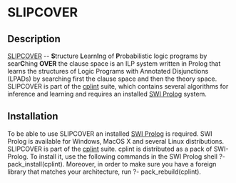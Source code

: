 # SLIPCOVER

## Description

[SLIPCOVER](https://sites.google.com/a/unife.it/ml/slipcover) -- **S**tructure **L**earn**I**ng of **P**robabilistic logic programs by sear**C**hing **OVER**
the clause space is an ILP system written in Prolog that learns the structures of Logic Programs with Annotated Disjunctions (LPADs) by searching first the clause space and then the theory space. 
SLIPCOVER  is part of the [cplint](https://sites.google.com/a/unife.it/ml/cplint) suite, which contains several algorithms for inference and learning and requires an installed [SWI Prolog](http://www.swi-prolog.org/Download.html) system.

## Installation

To be able to use SLIPCOVER an installed [SWI Prolog](http://www.swi-prolog.org/Download.html) is required. SWI Prolog is available for Windows, MacOS X and several Linux distributions. 
SLIPCOVER is part of the [cplint](https://sites.google.com/a/unife.it/ml/cplint) suite. cplint is distributed as a pack of SWI-Prolog. To install it, use the following commands in the SWI Prolog shell
	?- pack_install(cplint).
Moreover, in order to make sure you have a foreign library that matches your architecture, run
	?- pack_rebuild(cplint).

